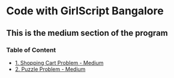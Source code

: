 # Code with GirlScript Bangalore

## This is the medium section of the program

### Table of Content

- [1. Shopping Cart Problem - Medium](1.%20Shopping%20Cart%20Problem/README.md)
- [2. Puzzle Problem - Medium](2.%20Puzzle%20Problem/README.md)
